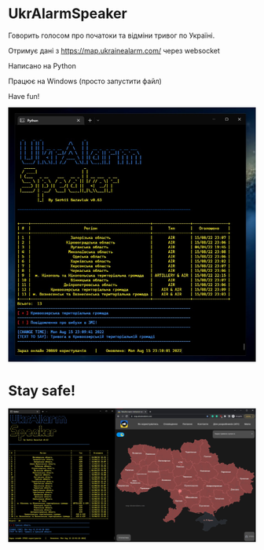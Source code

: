# UkrAlarmSpeaker 
Говорить голосом про початоки та відміни тривог по Україні.

Отримує дані з https://map.ukrainealarm.com/ через websocket

Написано на Python

Працює на Windows (просто запустити файл)

Have fun!

<img src="A1.jpg">

# Stay safe!
<img src="A2.jpg">
